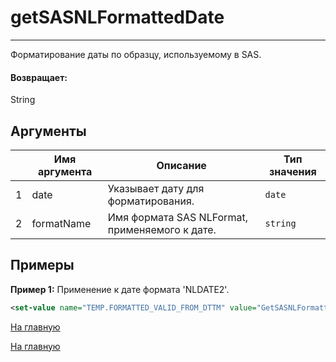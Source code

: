 #  getSASNLFormattedDate

---

Форматирование даты по образцу, используемому в SAS.

#### Возвращает:

String

## Аргументы

|  | Имя аргумента | Описание | Тип значения |
| --- | --- | --- | --- |
| 1 | date | Указывает дату для форматирования. | `date` |
| 2 | formatName | Имя формата SAS NLFormat, применяемого к дате. | `string` |

## Примеры

**Пример 1:** Применение к дате формата 'NLDATE2'.
```xml
<set-value name="TEMP.FORMATTED_VALID_FROM_DTTM" value="GetSASNLFormattedDate(CASE.VALID_FROM_DTTM, 'NLDATE2')"/>
```



[На главную](./ecmfunctions/)

[На главную](./)
